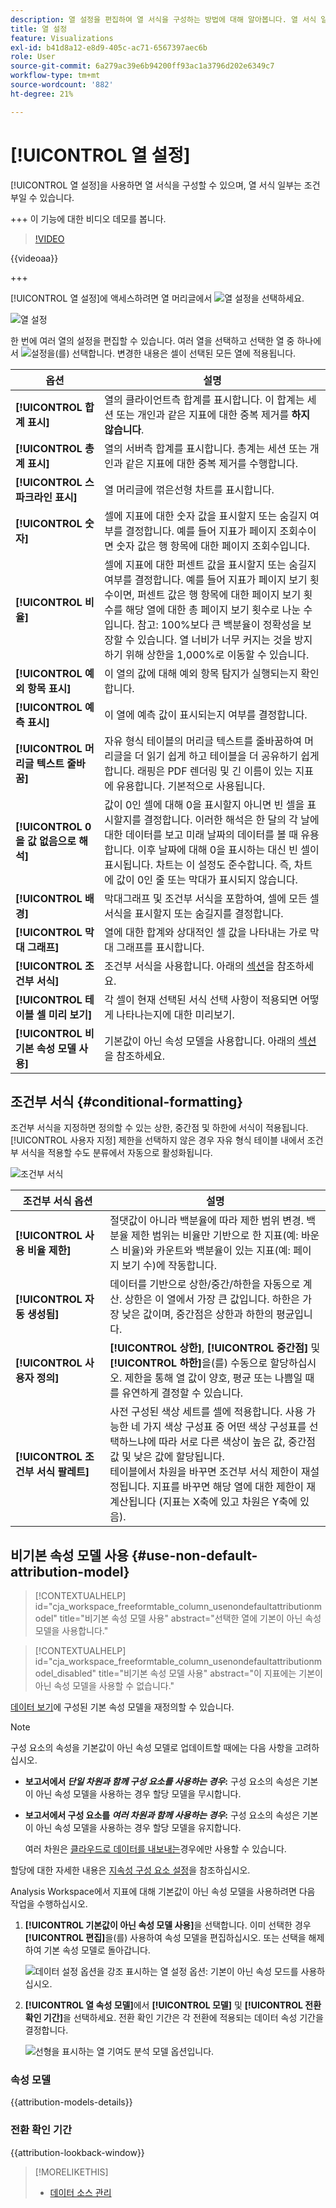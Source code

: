 ```yaml
---
description: 열 설정을 편집하여 열 서식을 구성하는 방법에 대해 알아봅니다. 열 서식 일부는 조건부일 수 있습니다.
title: 열 설정
feature: Visualizations
exl-id: b41d8a12-e8d9-405c-ac71-6567397aec6b
role: User
source-git-commit: 6a279ac39e6b94200ff93ac1a3796d202e6349c7
workflow-type: tm+mt
source-wordcount: '882'
ht-degree: 21%

---
```


# [!UICONTROL 열 설정]

[!UICONTROL 열 설정]을 사용하면 열 서식을 구성할 수 있으며, 열 서식 일부는 조건부일 수 있습니다.

+++ 이 기능에 대한 비디오 데모를 봅니다.

>[!VIDEO](https://video.tv.adobe.com/v/40382/?quality=12)

{{videoaa}}

+++

[!UICONTROL 열 설정]에 액세스하려면 열 머리글에서 ![열 설정](https://spectrum.adobe.com/static/icons/workflow_18/Smock_Settings_18_N.svg)을 선택하세요.

![열 설정](assets/column-settings.png)


한 번에 여러 열의 설정을 편집할 수 있습니다. 여러 열을 선택하고 선택한 열 중 하나에서 ![설정](/help/assets/icons/Setting.svg)을(를) 선택합니다. 변경한 내용은 셀이 선택된 모든 열에 적용됩니다.

| 옵션 | 설명 |
| --- | --- |
| **[!UICONTROL 합계 표시]** | 열의 클라이언트측 합계를 표시합니다. 이 합계는 세션 또는 개인과 같은 지표에 대한 중복 제거를 **하지 않습니다**. |
| **[!UICONTROL 총계 표시]** | 열의 서버측 합계를 표시합니다. 총계는 세션 또는 개인과 같은 지표에 대한 중복 제거를 수행합니다. |
| **[!UICONTROL 스파크라인 표시]** | 열 머리글에 꺾은선형 차트를 표시합니다. |
| **[!UICONTROL 숫자]** | 셀에 지표에 대한 숫자 값을 표시할지 또는 숨길지 여부를 결정합니다. 예를 들어 지표가 페이지 조회수이면 숫자 값은 행 항목에 대한 페이지 조회수입니다. |
| **[!UICONTROL 비율]** | 셀에 지표에 대한 퍼센트 값을 표시할지 또는 숨길지 여부를 결정합니다. 예를 들어 지표가 페이지 보기 횟수이면, 퍼센트 값은 행 항목에 대한 페이지 보기 횟수를 해당 열에 대한 총 페이지 보기 횟수로 나눈 수입니다.  참고: 100%보다 큰 백분율이 정확성을 보장할 수 있습니다. 열 너비가 너무 커지는 것을 방지하기 위해 상한을 1,000%로 이동할 수 있습니다. |
| **[!UICONTROL 예외 항목 표시]** | 이 열의 값에 대해 예외 항목 탐지가 실행되는지 확인합니다. |
| **[!UICONTROL 예측 표시]** | 이 열에 예측 값이 표시되는지 여부를 결정합니다. |
| **[!UICONTROL 머리글 텍스트 줄바꿈]** | 자유 형식 테이블의 머리글 텍스트를 줄바꿈하여 머리글을 더 읽기 쉽게 하고 테이블을 더 공유하기 쉽게 합니다. 래핑은 PDF 렌더링 및 긴 이름이 있는 지표에 유용합니다. 기본적으로 사용됩니다. |
| **[!UICONTROL 0을 값 없음으로 해석]** | 값이 0인 셀에 대해 0을 표시할지 아니면 빈 셀을 표시할지를 결정합니다. 이러한 해석은 한 달의 각 날에 대한 데이터를 보고 미래 날짜의 데이터를 볼 때 유용합니다.  이후 날짜에 대해 0을 표시하는 대신 빈 셀이 표시됩니다. 차트는 이 설정도 준수합니다. 즉, 차트에 값이 0인 줄 또는 막대가 표시되지 않습니다. |
| **[!UICONTROL 배경]** | 막대그래프 및 조건부 서식을 포함하여, 셀에 모든 셀 서식을 표시할지 또는 숨길지를 결정합니다. |
| **[!UICONTROL 막대 그래프]** | 열에 대한 합계와 상대적인 셀 값을 나타내는 가로 막대 그래프를 표시합니다. |
| **[!UICONTROL 조건부 서식]** | 조건부 서식을 사용합니다. 아래의 [섹션](#conditional-formatting)을 참조하세요. |
| **[!UICONTROL 테이블 셀 미리 보기]** | 각 셀이 현재 선택된 서식 선택 사항이 적용되면 어떻게 나타나는지에 대한 미리보기. |
| **[!UICONTROL 비기본 속성 모델 사용]** | 기본값이 아닌 속성 모델을 사용합니다. 아래의 [섹션](#use-non-default-attribution-model)을 참조하세요. |

## 조건부 서식 {#conditional-formatting}

조건부 서식을 지정하면 정의할 수 있는 상한, 중간점 및 하한에 서식이 적용됩니다. [!UICONTROL 사용자 지정] 제한을 선택하지 않은 경우 자유 형식 테이블 내에서 조건부 서식을 적용할 수도 분류에서 자동으로 활성화됩니다.

![조건부 서식](./assets/conditional-formatting.png)

| 조건부 서식 옵션 | 설명 |
| --- | --- |
| **[!UICONTROL 사용 비율 제한]** | 절댓값이 아니라 백분율에 따라 제한 범위 변경. 백분율 제한 범위는 비율만 기반으로 한 지표(예: 바운스 비율)와 카운트와 백분율이 있는 지표(예: 페이지 보기 수)에 작동합니다. |
| **[!UICONTROL 자동 생성됨]** | 데이터를 기반으로 상한/중간/하한을 자동으로 계산. 상한은 이 열에서 가장 큰 값입니다. 하한은 가장 낮은 값이며, 중간점은 상한과 하한의 평균입니다. |
| **[!UICONTROL 사용자 정의]** | **[!UICONTROL 상한]**, **[!UICONTROL 중간점]** 및 **[!UICONTROL 하한]**&#x200B;을(를) 수동으로 할당하십시오. 제한을 통해 열 값이 양호, 평균 또는 나쁨일 때를 유연하게 결정할 수 있습니다. |
| **[!UICONTROL 조건부 서식 팔레트]** | 사전 구성된 색상 세트를 셀에 적용합니다. 사용 가능한 네 가지 색상 구성표 중 어떤 색상 구성표를 선택하느냐에 따라 서로 다른 색상이 높은 값, 중간점 값 및 낮은 값에 할당됩니다. <br> 테이블에서 차원을 바꾸면 조건부 서식 제한이 재설정됩니다. 지표를 바꾸면 해당 열에 대한 제한이 재계산됩니다 (지표는 X축에 있고 차원은 Y축에 있음). |

## 비기본 속성 모델 사용 {#use-non-default-attribution-model}

<!-- markdownlint-disable MD034 -->

>[!CONTEXTUALHELP]
>id="cja_workspace_freeformtable_column_usenondefaultattributionmodel"
>title="비기본 속성 모델 사용"
>abstract="선택한 열에 기본이 아닌 속성 모델을 사용합니다."

<!-- markdownlint-enable MD034 -->

<!-- markdownlint-disable MD034 -->

>[!CONTEXTUALHELP]
>id="cja_workspace_freeformtable_column_usenondefaultattributionmodel_disabled"
>title="비기본 속성 모델 사용"
>abstract="이 지표에는 기본이 아닌 속성 모델을 사용할 수 없습니다."

<!-- markdownlint-enable MD034 -->



[데이터 보기](/help/data-views/component-settings/attribution.md)에 구성된 기본 속성 모델을 재정의할 수 있습니다.

>[!NOTE]
>
>구성 요소의 속성을 기본값이 아닌 속성 모델로 업데이트할 때에는 다음 사항을 고려하십시오.
>
>* **보고서에서 *단일 차원과 함께 구성 요소를 사용하는 경우*:** 구성 요소의 속성은 기본이 아닌 속성 모델을 사용하는 경우 할당 모델을 무시합니다.
>
>* **보고서에서 구성 요소를 *여러 차원과 함께 사용하는 경우*:** 구성 요소의 속성은 기본이 아닌 속성 모델을 사용하는 경우 할당 모델을 유지합니다.
>
>   여러 차원은 [클라우드로 데이터를 내보내는](/help/analysis-workspace/export/export-cloud.md)경우에만 사용할 수 있습니다.
>
> 할당에 대한 자세한 내용은 [지속성 구성 요소 설정](/help/data-views/component-settings/persistence.md)을 참조하십시오.

Analysis Workspace에서 지표에 대해 기본값이 아닌 속성 모델을 사용하려면 다음 작업을 수행하십시오.

1. **[!UICONTROL 기본값이 아닌 속성 모델 사용]**&#x200B;을 선택합니다. 이미 선택한 경우 **[!UICONTROL 편집]**&#x200B;을(를) 사용하여 속성 모델을 편집하십시오. 또는 선택을 해제하여 기본 속성 모델로 돌아갑니다.

   ![데이터 설정 옵션을 강조 표시하는 열 설정 옵션: 기본이 아닌 속성 모드를 사용하십시오.](assets/attribution-checkbox.png)

2. **[!UICONTROL 열 속성 모델]**&#x200B;에서 **[!UICONTROL 모델]** 및 **[!UICONTROL 전환 확인 기간]**&#x200B;을 선택하세요. 전환 확인 기간은 각 전환에 적용되는 데이터 속성 기간을 결정합니다.

   ![선형을 표시하는 열 기여도 분석 모델 옵션입니다.](assets/attribution-select.png)


### 속성 모델

{{attribution-models-details}}

### 전환 확인 기간

{{attribution-lookback-window}}



>[!MORELIKETHIS]
>
>* [데이터 소스 관리](/help/analysis-workspace/visualizations/t-sync-visualization.md)
